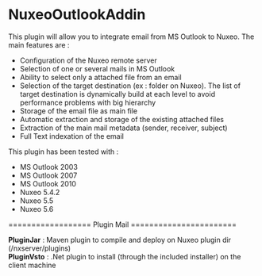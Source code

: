 NuxeoOutlookAddin
=================

This plugin will allow you to integrate email from MS Outlook to Nuxeo.
The main features are :
* Configuration of the Nuxeo remote server
* Selection of one or several mails in MS Outlook
* Ability to select only a attached file from an email
* Selection of the target destination (ex : folder on Nuxeo). The list of target destination is dynamically build at each level to avoid performance problems with big hierarchy
* Storage of the email file as main file
* Automatic extraction and storage of the existing attached files
* Extraction of the main mail metadata (sender, receiver, subject)
* Full Text indexation of the email

This plugin has been tested with :
* MS Outlook 2003
* MS Outlook 2007
* MS Outlook 2010
* Nuxeo 5.4.2
* Nuxeo 5.5
* Nuxeo 5.6

================== Plugin Mail =======================

<b>PluginJar</b> : Maven plugin to compile and deploy on Nuxeo plugin dir (<Nuxeo>/nxserver/plugins)<br/>
<b>PluginVsto</b> : .Net plugin to install (through the included installer) on the client machine